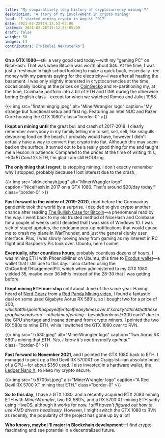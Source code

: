 ```yaml
---
title: "My comparatively long history of cryptocurrency mining ⛏"
description: "A story of my involvement in crypto mining"
lead: "I started mining crypto in August 2017"
date: 2021-02-25T14:12:53-05:00
lastmod: 2021-02-26T15:12:53-05:00
draft: false
weight: 50
images: []
contributors: ["Nikolai Nekrutenko"]
---
```


**On a GTX 1080**—still a very good card today—with my "gaming PC" on NiceHash. That was when Bitcoin was worth about $4k. At the time, I was just a freshman in high school looking to make a quick buck, essentially free money with my parents paying for the electricity—I was after all heating the basement. I was only slightly interested in cryptocurrencies at the time, occasionally looking at the prices on [CoinGecko](https://www.coingecko.com/en) and re-partitioning my, at the time, Coinbase portfolio into a bit of ETH and LINK during the otherwise boring English class—except for when we watched Romeo and Juliet 1968.

{{< img src="firstminingrig.jpeg" alt="MinerWrangler logo" caption="My strange but functional setup and first rig. Featuring an Intel NUC and Razer Core housing the GTX 1080" class="border-0" >}}

**I kept on mining until** the great bull and crash of 2017-2018. I clearly remember everybody in my family telling me to sell, sell, sell, like seagulls devouring food on the beach. I probably would have, however I didn't actually have a way to convert that crypto into fiat. Although this may seem bad on the surface, it turned out to be a really good thing for me and taught me a lesson in patience. Compared to the prices at the time of writing this, ~$50k BTC and ~$2k ETH, I'm glad I am still HODLing.

**The only thing that I regret**, is stopping mining. I don't exactly remember why I stopped, probably because I lost interest due to the crash.

{{< img src="oldnicehash.jpeg" alt="MinerWrangler logo" caption="NiceHash in 2017 on a GTX 1080. That's around $20/day today!" class="border-0" >}}

**Fast forward to the winter of 2019-2020**, right before the Coronavirus pandemic took the world by a surprise. I decided to give crypto another chance after reading [The Bullish Case for Bitcoin](https://vijayboyapati.medium.com/the-bullish-case-for-bitcoin-6ecc8bdecc1)—a phenomenal read by the way. I went back to my old trusted method of NiceHash and Coinbase for a couple of weeks until I decided that I was sick of Windows 10. I was sick of stupid updates, the goddamn pop-up notifications that would cause me to crash my plane in WarThunder, and just the general clunky user interface. Plus, I was slowly moving away from gaming as my interest in RC flight and Raspberry Pis took over. Ubuntu, here I come!

**Eventually, after countless hours**, probably countless dozens of hours, I was mining ETH with PhoenixMiner on Ubuntu, this time to [Exodus wallet](https://www.exodus.com/)—a wallet that I still use to this day. I also started using the OhGodAnETHlargementPill, which when administered to my GTX 1080 yielded 35, maybe even 36 Mh/s instead of the 28-30 that I was getting before.

**I kept mining ETH non-stop** until about June of the same year. Having heard of [Nerd Gearz](https://nerdgearz.com/) from a [Red Panda Mining video](https://www.youtube.com/channel/UCAGsnTCpw7pvhR4RAlEQGzg), I found a fantastic deal on some used Gigabyte Aorus RX 580's, so I bought two for a price of $200, which at this point has payed for itself many times over. It's crazy to think that these graphics cards can—at the time of writing—be sold for almost *$300 each* due to the GPU shortage and insane demand from crypto miners. I pointed the two RX 580s to mine ETH, while I switched the GTX 1080 over to RVN.

{{< img src="rx580.jpeg" alt="MinerWrangler logo" caption="Two Aorus RX 580's mining that ETH. <em>Yes, I know it's not thermally optimal</em>." class="border-0" >}}

**Fast forward to November 2021**, and I pointed the GTX 1080 back to ETH. I managed to pick up a Red Devil RX 5700XT on Craigslist—an absolute beast of a GPU—for about $350 used. I also invested in a hardware wallet, the [Ledger Nano X](https://shop.ledger.com/products/ledger-nano-x), to keep my crypto secure.

{{< img src="rx5700xt.jpeg" alt="MinerWrangler logo" caption="A Red Devil RX 5700 XT mining that ETH." class="border-0" >}}

**So to this day**, I have a GTX 1080, and a recently acquired RTX 2080 mining ETH with *MinerWrangler*, two RX 580's, and a RX 5700 XT mining ETH sadly using HiveOS, although it works for now. *I still haven't figured out how to use AMD drivers headlessly.* However, I might switch the GTX 1080 to RVN as recently, the popularity of the project has gone up by a lot!

**Who knows, maybe I'll major in Blockchain development**—I find crypto fascinating and see potential in a decentralized future.
